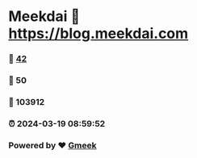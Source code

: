 # Meekdai :link: https://blog.meekdai.com 
### :page_facing_up: [42](https://blog.meekdai.com/tag.html) 
### :speech_balloon: 50 
### :hibiscus: 103912 
### :alarm_clock: 2024-03-19 08:59:52 
### Powered by :heart: [Gmeek](https://github.com/Meekdai/Gmeek)
